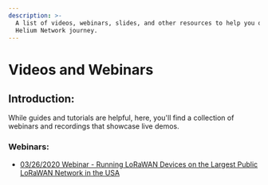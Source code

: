 ```yaml
---
description: >-
  A list of videos, webinars, slides, and other resources to help you on your
  Helium Network journey.
---
```


# Videos and Webinars

## Introduction:

While guides and tutorials are helpful, here, you'll find a collection of webinars and recordings that showcase live demos. 

### Webinars:

* [03/26/2020 Webinar - Running LoRaWAN Devices on the Largest Public LoRaWAN Network in the USA](03-26-2020-webinar.md)









